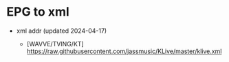 # EPG to xml

* xml addr (updated 2024-04-17)

  - [WAVVE/TVING/KT]
    https://raw.githubusercontent.com/jassmusic/KLive/master/klive.xml

